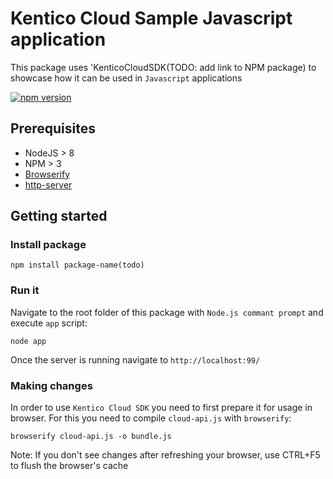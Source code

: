 # Kentico Cloud Sample Javascript application

This package uses 'KenticoCloudSDK(TODO: add link to NPM package) to showcase how it can be used in `Javascript` applications

[![npm version](https://badge.fury.io/js/kentico-cloud-angular2-sdk.svg)](https://www.npmjs.com/package/kentico-cloud-angular2-sdk)

## Prerequisites

- NodeJS > 8
- NPM > 3
- [Browserify](https://www.npmjs.com/package/browserify) 
- [http-server](https://www.npmjs.com/package/http-server) 

## Getting started

### Install package

```
npm install package-name(todo)
```

### Run it

Navigate to the root folder of this package with `Node.js commant prompt` and execute `app` script:

```
node app
```

Once the server is running navigate to `http://localhost:99/`

### Making changes

In order to use `Kentico Cloud SDK` you need to first prepare it for usage in browser. For this you need to compile `cloud-api.js` with `browserify`:

```
browserify cloud-api.js -o bundle.js
```

Note: If you don't see changes after refreshing your browser, use CTRL+F5 to flush the browser's cache




